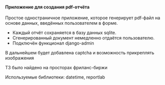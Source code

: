 #### Приложение для создания pdf-отчёта

Простое одностраничное приложение, которое генерирует pdf-файл на основе 
данных, введённых пользователем в форме. 
* Каждый отчёт сохраняется в базу данных sqlite. 
* Сгенерированный документ немедленно отдаётся пользователю.
* Подключён функционал django-admin

В дальнейшем будет добавлена captcha и возможность прикреплять изображения

ТЗ было найдено на просторах фриланс-биржи

Используемые библиотеки: datetime, reportlab